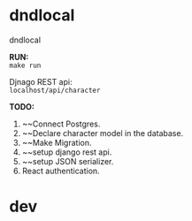 # dndlocal
dndlocal

**RUN:** <br>
```make run```

Djnago REST api: <br>
```localhost/api/character```

**TODO:** <br>
1. ~~Connect Postgres.
2. ~~Declare character model in the database.
3. ~~Make Migration.
4. ~~setup django rest api.
5. ~~setup JSON serializer.
5. React authentication.

# dev 

